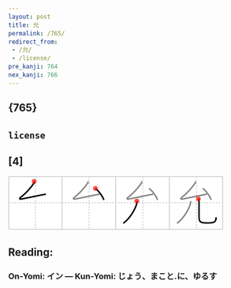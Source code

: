 ```yaml
---
layout: post
title: 允
permalink: /765/
redirect_from:
 - /允/
 - /license/
pre_kanji: 764
nex_kanji: 766
---
```


## {765}

## `license`

## [4]

<div class="stroke"><img src="../images/E58581.png" /></div>

## Reading:

### On-Yomi: イン &mdash; Kun-Yomi: じょう、まこと.に、ゆるす
